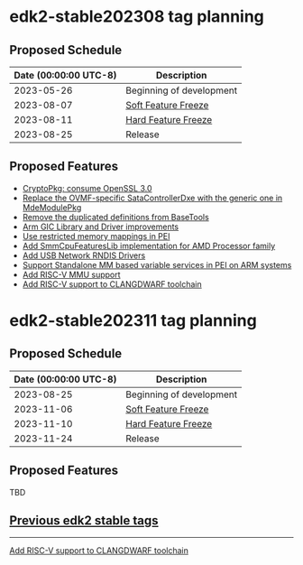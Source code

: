 # edk2-stable202308 tag planning

## Proposed Schedule

| Date (00:00:00 UTC-8)| Description                              |
| ---------------------| ---------------------------------------- |
| 2023-05-26           | Beginning of development                 |
| 2023-08-07           | [Soft Feature Freeze](SoftFeatureFreeze) |
| 2023-08-11           | [Hard Feature Freeze](HardFeatureFreeze) |
| 2023-08-25           | Release                                  |

## Proposed Features
* [CryptoPkg: consume OpenSSL 3.0](https://bugzilla.tianocore.org/show_bug.cgi?id=3466)
* [Replace the OVMF-specific SataControllerDxe with the generic one in MdeModulePkg](https://bugzilla.tianocore.org/show_bug.cgi?id=4526)
* [Remove the duplicated definitions from BaseTools](https://bugzilla.tianocore.org/show_bug.cgi?id=4525)
* [Arm GIC Library and Driver improvements](https://bugzilla.tianocore.org/show_bug.cgi?id=3399)
* [Use restricted memory mappings in PEI](https://bugzilla.tianocore.org/show_bug.cgi?id=4468)
* [Add SmmCpuFeaturesLib implementation for AMD Processor family](https://bugzilla.tianocore.org/show_bug.cgi?id=4182)
* [Add USB Network RNDIS Drivers](https://bugzilla.tianocore.org/show_bug.cgi?id=4524)
* [Support Standalone MM based variable services in PEI on ARM systems](https://bugzilla.tianocore.org/show_bug.cgi?id=4464)
* [Add RISC-V MMU support](https://bugzilla.tianocore.org/show_bug.cgi?id=4523)
* [Add RISC-V support to CLANGDWARF toolchain](https://bugzilla.tianocore.org/show_bug.cgi?id=4478)

# edk2-stable202311 tag planning

## Proposed Schedule

| Date (00:00:00 UTC-8)| Description                              |
| ---------------------| ---------------------------------------- |
| 2023-08-25           | Beginning of development                 |
| 2023-11-06           | [Soft Feature Freeze](SoftFeatureFreeze) |
| 2023-11-10           | [Hard Feature Freeze](HardFeatureFreeze) |
| 2023-11-24           | Release                                  |

## Proposed Features
TBD

## [Previous edk2 stable tags](https://github.com/tianocore/edk2/tags)

---
[Add RISC-V support to CLANGDWARF toolchain](https://bugzilla.tianocore.org/show_bug.cgi?id=4478)